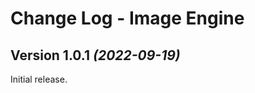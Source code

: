 Change Log - Image Engine
=========================

Version 1.0.1 *(2022-09-19)*
----------------------------

Initial release.